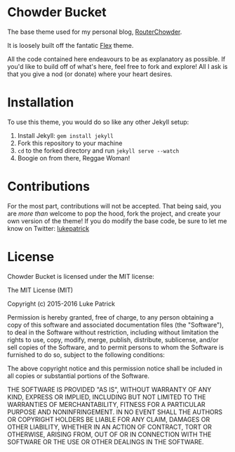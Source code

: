 Chowder Bucket
====

The base theme used for my personal blog, [RouterChowder](http://routerchowder.com).

It is loosely built off the fantatic [Flex](https://github.com/the-development/flex) theme.

All the code contained here endeavours to be as explanatory as possible. If you'd like to build off of what's here, feel free to fork and explore! All I ask is that you give a nod (or donate) where your heart desires. 

Installation
===
To use this theme, you would do so like any other Jekyll setup:

1. Install Jekyll: `gem install jekyll`
2. Fork this repository to your machine
3. `cd` to the forked directory and run `jekyll serve --watch`
4. Boogie on from there, Reggae Woman!

Contributions
===

For the most part, contributions will not be accepted. That being said, you are _more than_ welcome to pop the hood, fork the project, and create your own version of the theme! If you do modify the base code, be sure to let me know on Twitter: [lukepatrick](http://twitter.com/lukechanning)

License
===

Chowder Bucket is licensed under the MIT license:

The MIT License (MIT)

Copyright (c) 2015-2016 Luke Patrick

Permission is hereby granted, free of charge, to any person obtaining a copy
of this software and associated documentation files (the "Software"), to deal
in the Software without restriction, including without limitation the rights
to use, copy, modify, merge, publish, distribute, sublicense, and/or sell
copies of the Software, and to permit persons to whom the Software is
furnished to do so, subject to the following conditions:

The above copyright notice and this permission notice shall be included in all
copies or substantial portions of the Software.

THE SOFTWARE IS PROVIDED "AS IS", WITHOUT WARRANTY OF ANY KIND, EXPRESS OR
IMPLIED, INCLUDING BUT NOT LIMITED TO THE WARRANTIES OF MERCHANTABILITY,
FITNESS FOR A PARTICULAR PURPOSE AND NONINFRINGEMENT. IN NO EVENT SHALL THE
AUTHORS OR COPYRIGHT HOLDERS BE LIABLE FOR ANY CLAIM, DAMAGES OR OTHER
LIABILITY, WHETHER IN AN ACTION OF CONTRACT, TORT OR OTHERWISE, ARISING FROM,
OUT OF OR IN CONNECTION WITH THE SOFTWARE OR THE USE OR OTHER DEALINGS IN THE
SOFTWARE.
